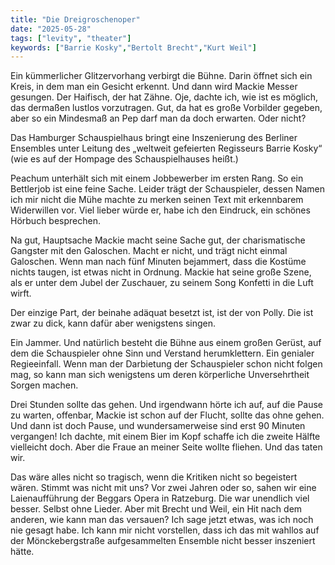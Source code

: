 ```yaml
---
title: "Die Dreigroschenoper"
date: "2025-05-28"
tags: ["levity", "theater"]
keywords: ["Barrie Kosky","Bertolt Brecht","Kurt Weil"]
---
```

Ein kümmerlicher Glitzervorhang verbirgt die Bühne. Darin öffnet sich ein Kreis, in dem man ein Gesicht erkennt. Und dann wird Mackie Messer gesungen. Der Haifisch, der hat Zähne. Oje, dachte ich, wie ist es möglich, das dermaßen lustlos vorzutragen. Gut, da hat es große Vorbilder gegeben, aber so ein Mindesmaß an Pep darf man da doch erwarten. Oder nicht?

Das Hamburger Schauspielhaus bringt eine Inszenierung des Berliner Ensembles unter Leitung des „weltweit gefeierten Regisseurs Barrie Kosky“ (wie es auf der Hompage des Schauspielhauses heißt.) 

Peachum unterhält sich mit einem Jobbewerber im ersten Rang. So ein Bettlerjob ist eine feine Sache. Leider trägt der Schauspieler, dessen Namen ich mir nicht die Mühe machte zu merken seinen Text mit erkennbarem Widerwillen vor. Viel lieber würde er, habe ich den Eindruck, ein schönes Hörbuch besprechen.

Na gut, Hauptsache Mackie macht seine Sache gut, der charismatische Gangster mit den Galoschen. Macht er nicht, und trägt nicht einmal Galoschen. Wenn man nach fünf Minuten bejammert, dass die Kostüme nichts taugen, ist etwas nicht in Ordnung. Mackie hat seine große Szene, als er unter dem Jubel der Zuschauer, zu seinem Song Konfetti in die Luft wirft.

Der einzige Part, der beinahe adäquat besetzt ist, ist der von Polly. Die ist zwar zu dick, kann dafür aber wenigstens singen. 

Ein Jammer. Und natürlich besteht die Bühne aus einem großen Gerüst, auf dem die Schauspieler ohne Sinn und Verstand herumklettern. Ein genialer Regieeinfall. Wenn man der Darbietung der Schauspieler schon nicht folgen mag, so kann man sich wenigstens um deren körperliche Unversehrtheit Sorgen machen.

Drei Stunden sollte das gehen. Und irgendwann hörte ich auf, auf die Pause zu warten, offenbar, Mackie ist schon auf der Flucht, sollte das ohne gehen. Und dann ist doch Pause, und wundersamerweise sind erst 90 Minuten vergangen! Ich dachte, mit einem Bier im Kopf schaffe ich die zweite Hälfte vielleicht doch. Aber die Fraue an meiner Seite wollte fliehen. Und das taten wir.

Das wäre alles nicht so tragisch, wenn die Kritiken nicht so begeistert wären. Stimmt was nicht mit uns? Vor zwei Jahren oder so, sahen wir eine Laienaufführung der Beggars Opera in Ratzeburg. Die war unendlich viel besser. Selbst ohne Lieder. Aber mit Brecht und Weil, ein Hit nach dem anderen, wie kann man das versauen? Ich sage jetzt etwas, was ich noch nie gesagt habe. Ich kann mir nicht vorstellen, dass ich das mit wahllos auf der Mönckebergstraße aufgesammelten Ensemble nicht besser inszeniert hätte.


